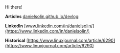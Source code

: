 Hi there!

**Articles**
[danielsolin.github.io/devlog](https://danielsolin.github.io/devlog/)

**LinkedIn**
[www.linkedin.com/in/danielsolin/](https://www.linkedin.com/in/danielsolin/)

**Historical**
[https://www.linuxjournal.com/article/6290](https://www.linuxjournal.com/article/6290)
